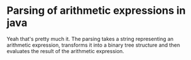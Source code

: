 # Parsing of arithmetic expressions in java  
Yeah that's pretty much it. The parsing takes a string representing an arithmetic expression, transforms it into a binary tree structure and then evaluates the result of the arithmetic expression. 